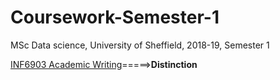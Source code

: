 # Coursework-Semester-1
MSc Data science, University of Sheffield, 2018-19, Semester 1

[INF6903 Academic Writing](https://github.com/H-Z-Kevin/Coursework-Semester-1/blob/master/Coursework-Final-Version/Academic_Writing.pdf)=====>**Distinction**

